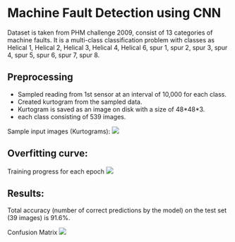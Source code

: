 # Machine Fault Detection using CNN

Dataset is taken from PHM challenge 2009, consist of 13 categories of machine faults. It is a multi-class classification problem with classes as Helical 1, Helical 2, Helical 3, Helical 4, Helical 6, spur 1, spur 2, spur 3, spur 4, spur 5, spur 6, spur 7, spur 8.

## Preprocessing

- Sampled reading from 1st sensor at an interval of 10,000 for each class.
- Created kurtogram from the sampled data.
- Kurtogram is saved as an image on disk with a size of 48\*48*3.
- each class consisting of 539 images.

Sample input images (Kurtograms):
![](https://github.com/NeeluMadan/Machine_Fault_Detection_CNN/images/sample_inputs.png)

## Overfitting curve:

Training progress for each epoch
![](https://github.com/NeeluMadan/Machine_Fault_Detection_CNN/images/overfitting_curves.png)

## Results: 
Total accuracy (number of correct predictions by the model) on the test set (39 images) is 91.6%.

Confusion Matrix
![](https://github.com/NeeluMadan/Machine_Fault_Detection_CNN/images/confusion_matrix.png)

